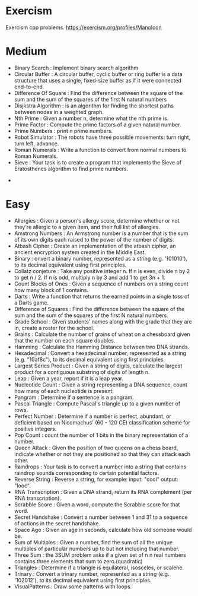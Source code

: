 # Exercism
Exercism cpp problems.
https://exercism.org/profiles/Manoloon
# Medium
* Binary Search : Implement binary search algorithm
* Circular Buffer : A circular buffer, cyclic buffer or ring buffer is a data structure that uses a single, fixed-size buffer as if it were connected end-to-end.
* Difference Of Square : Find the difference between the square of the sum and the sum of the squares of the first N natural numbers
* Disjkstra Algorithm : is an algorithm for finding the shortest paths between nodes in a weighted graph.
* Nth Prime : Given a number n, determine what the nth prime is.
* Prime Factor : Compute the prime factors of a given natural number.
* Prime Numbers : print n prime numbers.
* Robot Simulator : The robots have three possible movements: turn right, turn left, advance.
* Roman Numerals : Write a function to convert from normal numbers to Roman Numerals.
* Sieve : Your task is to create a program that implements the Sieve of Eratosthenes algorithm to find prime numbers.
- 
# Easy
* Allergies : Given a person's allergy score, determine whether or not they're allergic to a given item, and their full list of allergies.
* Amstrong Numbers : An Armstrong number is a number that is the sum of its own digits each raised to the power of the number of digits.
* Atbash Cipher : Create an implementation of the atbash cipher, an ancient encryption system created in the Middle East.
* Binary : onvert a binary number, represented as a string (e.g. '101010'), to its decimal equivalent using first principles.
* Collatz conjeture : Take any positive integer n. If n is even, divide n by 2 to get n / 2. If n is odd, multiply n by 3 and add 1 to get 3n + 1.
* Count Blocks of Ones : Given a sequence of numbers on a string count how many block of 1 contains.
* Darts : Write a function that returns the earned points in a single toss of a Darts game.
* Difference of Squares : Find the difference between the square of the sum and the sum of the squares of the first N natural numbers.
* Grade School : Given students' names along with the grade that they are in, create a roster for the school.
* Grains : Calculate the number of grains of wheat on a chessboard given that the number on each square doubles.
* Hamming : Calculate the Hamming Distance between two DNA strands.
* Hexadecimal : Convert a hexadecimal number, represented as a string (e.g. "10af8c"), to its decimal equivalent using first principles.
* Largest Series Product : Given a string of digits, calculate the largest product for a contiguous substring of digits of length n.
* Leap : Given a year, report if it is a leap year.
* Nucleotide Count : Given a string representing a DNA sequence, count how many of each nucleotide is present.
* Pangram : Determine if a sentence is a pangram.
* Pascal Triangle : Compute Pascal's triangle up to a given number of rows.
* Perfect Number : Determine if a number is perfect, abundant, or deficient based on Nicomachus' (60 - 120 CE) classification scheme for positive integers.
* Pop Count : count the number of 1 bits in the binary representation of a number.
* Queen Attack : Given the position of two queens on a chess board, indicate whether or not they are positioned so that they can attack each other.
* Raindrops : Your task is to convert a number into a string that contains raindrop sounds corresponding to certain potential factors.
* Reverse String : Reverse a string, for example: input: "cool" output: "looc".
* RNA Transcription : Given a DNA strand, return its RNA complement (per RNA transcription).
* Scrabble Score : Given a word, compute the Scrabble score for that word.
* Secret Handshake : Convert a number between 1 and 31 to a sequence of actions in the secret handshake.
* Space Age : Given an age in seconds, calculate how old someone would be.
* Sum of Multiples : Given a number, find the sum of all the unique multiples of particular numbers up to but not including that number.
* Three Sum : the 3SUM problem asks if a given set of n n real numbers contains three elements that sum to zero.(quadratic)
* Triangles : Determine if a triangle is equilateral, isosceles, or scalene.
* Trinary : Convert a trinary number, represented as a string (e.g. '102012'), to its decimal equivalent using first principles.
* VisualPatterns : Draw some patterns with loops.
